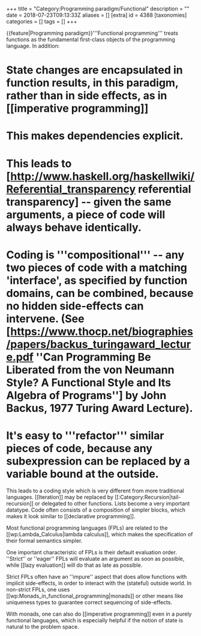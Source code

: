 +++
title = "Category:Programming paradigm/Functional"
description = ""
date = 2018-07-23T09:13:33Z
aliases = []
[extra]
id = 4388
[taxonomies]
categories = []
tags = []
+++

{{feature|Programming paradigm}}'''Functional programming''' treats functions as the fundamental first-class objects of the programming language.  In addition:

# State changes are encapsulated in function results, in this paradigm, rather than in side effects, as in [[imperative programming]]
# This makes dependencies explicit.
# This leads to [http://www.haskell.org/haskellwiki/Referential_transparency referential transparency] -- given the same arguments, a piece of code will always behave identically.
# Coding is '''compositional''' -- any two pieces of code with a matching 'interface', as specified by function domains, can be combined, because no hidden side-effects can intervene. (See [https://www.thocp.net/biographies/papers/backus_turingaward_lecture.pdf ''Can Programming Be Liberated from the von Neumann Style? A Functional Style and Its Algebra of Programs''] by John Backus, 1977 Turing Award Lecture).
# It's easy to '''refactor''' similar pieces of code, because any subexpression can be replaced by a variable bound at the outside.

This leads to a coding style which is very different from more traditional languages.  [[Iteration]] may be replaced by [[:Category:Recursion|tail-recursion]] or delegated to other functions.  Lists become a very important datatype.  Code often consists of a composition of simpler blocks, which makes it look similar to [[declarative programming]].

Most functional programming languages (FPLs) are related to the [[wp:Lambda_Calculus|lambda calculus]], which makes the specification of their formal semantics simpler.

One important characteristic of FPLs is their default evaluation order. ''Strict'' or ''eager'' FPLs will evaluate an argument as soon as possible, while [[lazy evaluation]] will do that as late as possible.

Strict FPLs often have an ''impure'' aspect that does allow functions with implicit side-effects, in order to interact with the (stateful) outside world. In non-strict FPLs, one uses [[wp:Monads_in_functional_programming|monads]] or other means like uniqueness types to guarantee correct sequencing of side-effects.

With monads, one can also do [[imperative programming]] even in a purely functional languages, which is especially helpful if the notion of state is natural to the problem space.
